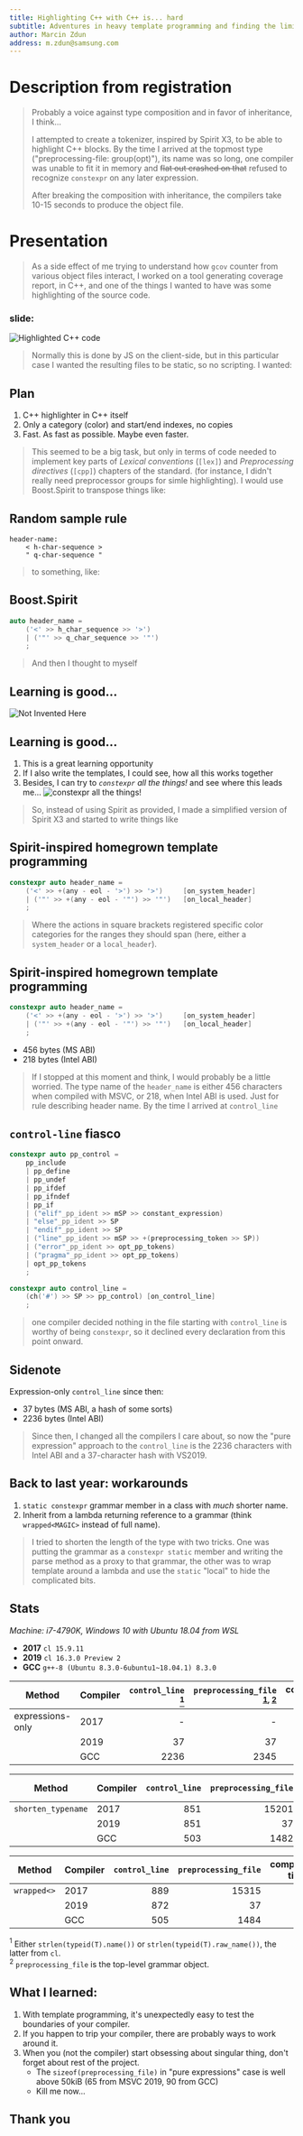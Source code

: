 ```yaml
---
title: Highlighting C++ with C++ is... hard
subtitle: Adventures in heavy template programming and finding the limits of compilers
author: Marcin Zdun
address: m.zdun@samsung.com
---
```


# Description from registration

> Probably a voice against type composition and in favor of inheritance, I think...
>
> I attempted to create a tokenizer, inspired by Spirit X3, to be able to highlight C++ blocks. By the time I arrived at the topmost type ("preprocessing-file: group(opt)"), its name was so long, one compiler was unable to fit it in memory and ~~flat out crashed on that~~ refused to recognize `constexpr` on any later expression.
>
> After breaking the composition with inheritance, the compilers take 10-15 seconds to produce the object file.

# Presentation

> As a side effect of me trying to understand how `gcov` counter from various object files interact, I worked on a tool generating coverage report, in C++, and one of the things I wanted to have was some highlighting of the source code.

### slide:
![Highlighted C++ code](highlighted.png)

> Normally this is done by JS on the client-side, but in this particular case I wanted the resulting files to be static, so no scripting. I wanted:

## Plan
1. C++ highlighter in C++ itself
2. Only a category (color) and start/end indexes, no copies
3. Fast. As fast as possible. Maybe even faster.

> This seemed to be a big task, but only in terms of code needed to implement key parts of _Lexical conventions_ (`[lex]`) and _Preprocessing directives_ (`[cpp]`) chapters of the standard. (for instance, I didn't really need preprocessor groups for simle highlighting).
> I would use Boost.Spirit to transpose things like:

## Random sample rule

```
header-name:
    < h-char-sequence >
    " q-char-sequence "
```

> to something, like:

## Boost.Spirit

```cpp
auto header_name = 
    ('<' >> h_char_sequence >> '>')
    | ('"' >> q_char_sequence >> '"')
    ;
```

> And then I thought to myself 

## Learning is good...
![Not Invented Here](Not-Invented-Here.gif)

## Learning is good...
1. This is a great learning opportunity
2. If I also write the templates, I could see, how all this works together
3. Besides, I can try to _`constexpr` all the things!_ and see where this leads me...
   ![constexpr all the things!](things.jpg)

> So, instead of using Spirit as provided, I made a simplified version of Spirit X3 and started to write things like

## Spirit-inspired homegrown template programming

```cpp
constexpr auto header_name = 
    ('<' >> +(any - eol - '>') >> '>')     [on_system_header]
    | ('"' >> +(any - eol - '"') >> '"')   [on_local_header]
    ;
```

> Where the actions in square brackets registered specific color categories for the ranges they should span (here, either a `system_header` or a `local_header`).

## Spirit-inspired homegrown template programming

```cpp
constexpr auto header_name = 
    ('<' >> +(any - eol - '>') >> '>')     [on_system_header]
    | ('"' >> +(any - eol - '"') >> '"')   [on_local_header]
    ;
```

- 456 bytes (MS ABI)
- 218 bytes (Intel ABI)

> If I stopped at this moment and think, I would probably be a little worried. The type name of the `header_name` is either 456 characters when compiled with MSVC, or 218, when Intel ABI is used. Just for rule describing header name. By the time I arrived at `control_line`

## `control-line` fiasco

```cpp
constexpr auto pp_control =
    pp_include
    | pp_define
    | pp_undef
    | pp_ifdef
    | pp_ifndef
    | pp_if
    | ("elif"_pp_ident >> mSP >> constant_expression)
    | "else"_pp_ident >> SP
    | "endif"_pp_ident >> SP
    | ("line"_pp_ident >> mSP >> +(preprocessing_token >> SP))
    | ("error"_pp_ident >> opt_pp_tokens)
    | ("pragma"_pp_ident >> opt_pp_tokens)
    | opt_pp_tokens
    ;

constexpr auto control_line =
    (ch('#') >> SP >> pp_control) [on_control_line]
    ;
```

> one compiler decided nothing in the file starting with `control_line` is worthy of being `constexpr`, so it declined every declaration from this point onward.

## Sidenote
Expression-only `control_line` since then:
- 37 bytes (MS ABI, a hash of some sorts)
- 2236 bytes (Intel ABI)

> Since then, I changed all the compilers I care about, so now the "pure expression" approach to the `control_line` is the 2236 characters with Intel ABI and a 37-character hash with VS2019.

## Back to last year: workarounds

1. `static constexpr` grammar member in a class with _much_ shorter name.
2. Inherit from a lambda returning reference to a grammar (think `wrapped<MAGIC>` instead of full name). 

> I tried to shorten the length of the type with two tricks. One was putting the grammar as a `constexpr static` member and writing the parse method as a proxy to that grammar, the other was to wrap template around a lambda and use the `static` "local" to hide the complicated bits.

## Stats

_Machine: i7-4790K, Windows 10 with Ubuntu 18.04 from WSL_

- **2017** `cl 15.9.11`
- **2019** `cl 16.3.0 Preview 2`
- **GCC**  `g++-8 (Ubuntu 8.3.0-6ubuntu1~18.04.1) 8.3.0`

| Method             | Compiler | `control_line` [<sup>1</sup>](#1) | `preprocessing_file` <sup>[1](#1), [2](#2)</sup> | compilation time [s] |
|--------------------|----------|-----:|------:|---:|
| expressions-only   | 2017     | -    | -     | 61 |
| &nbsp;             | 2019     | 37   | 37    | 15 |
| &nbsp;             | GCC      | 2236 | 2345  | 5  |


| Method             | Compiler | `control_line` | `preprocessing_file` | compilation time [s] |
|--------------------|----------|-----:|------:|---:|
| `shorten_typename` | 2017     | 851  | 15201 | 31 |
| &nbsp;             | 2019     | 851  | 37    | 12 |
| &nbsp;             | GCC      | 503  | 1482  | 5  |


| Method             | Compiler | `control_line` | `preprocessing_file` | compilation time [s] |
|--------------------|----------|-----:|------:|---:|
| `wrapped<>`        | 2017     | 889  | 15315 | 22 |
| &nbsp;             | 2019     | 872  | 37    | 22 |
| &nbsp;             | GCC      | 505  | 1484  | 5  |

<a class="anchor" id="1"><sup>1</sup></a> Either `strlen(typeid(T).name())` or `strlen(typeid(T).raw_name())`, the latter from `cl`.<br/>
<a class="anchor" id="2"><sup>2</sup></a> `preprocessing_file` is the top-level grammar object.
 
## What I learned:

1. With template programming, it's unexpectedly easy to test the boundaries of your compiler.
2. If you happen to trip your compiler, there are probably ways to work around it.
3. When you (not the compiler) start obsessing about singular thing, don't forget about rest of the project.
   - The `sizeof(preprocessing_file)` in "pure expressions" case is well above 50kiB (65 from MSVC 2019, 90 from GCC)
   - Kill me now...

## Thank you
